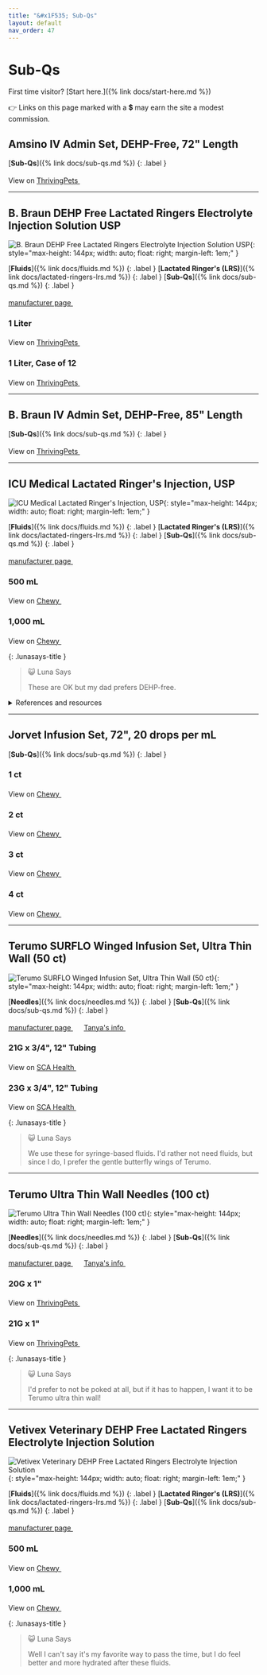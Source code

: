 ```yaml
---
title: "&#x1F535; Sub-Qs"
layout: default
nav_order: 47
---
```


# Sub-Qs

First time visitor? [Start here.]({% link docs/start-here.md %})

&#x1F449; Links on this page marked with a &#x1f4b2; may earn the site a modest commission.



## Amsino IV Admin Set, DEHP-Free, 72" Length

[**Sub-Qs**]({% link docs/sub-qs.md %})
{: .label }

View on <a href="https://thrivingpets.com/products/iv-admin-set-dehp-free-72" class="external" target="_blank">ThrivingPets&nbsp;<svg width="18" height="18" viewBox="0 0 24 24"><use xlink:href="#svg-external-link"></use></svg></a>

* * *



## B. Braun DEHP Free Lactated Ringers Electrolyte Injection Solution USP

![B. Braun DEHP Free Lactated Ringers Electrolyte Injection Solution USP](https://www.bbraunusa.com/content/dam/catalog/bbraun/bbraunProductCatalog/S/AEM2015/en-us/b253/lactated-ringer-sinjections.jpeg.transform/1000/image.jpg){: style="max-height: 144px; width: auto; float: right; margin-left: 1em;" }

[**Fluids**]({% link docs/fluids.md %})
{: .label }
[**Lactated Ringer's (LRS)**]({% link docs/lactated-ringers-lrs.md %})
{: .label }
[**Sub-Qs**]({% link docs/sub-qs.md %})
{: .label }

 <a href="https://www.bbraunusa.com/en/products/b/lactated-ringer-sinjections.html" class="external" target="_blank">manufacturer page&nbsp;<svg width="18" height="18" viewBox="0 0 24 24"><use xlink:href="#svg-external-link"></use></svg></a>

### 1 Liter

View on <a href="https://thrivingpets.com/products/lactated-ringers-inj-usp-1-liter-bags" class="external" target="_blank">ThrivingPets&nbsp;<svg width="18" height="18" viewBox="0 0 24 24"><use xlink:href="#svg-external-link"></use></svg></a>

### 1 Liter, Case of 12

View on <a href="https://thrivingpets.com/products/lactated-ringers-inj-usp-1-liter-bags-braun-brand-dehp-free-bags-case-of-12-bags" class="external" target="_blank">ThrivingPets&nbsp;<svg width="18" height="18" viewBox="0 0 24 24"><use xlink:href="#svg-external-link"></use></svg></a>

* * *



## B. Braun IV Admin Set, DEHP-Free, 85" Length

[**Sub-Qs**]({% link docs/sub-qs.md %})
{: .label }

View on <a href="https://thrivingpets.com/products/iv-admin-set-dehp-free-braun-v1501" class="external" target="_blank">ThrivingPets&nbsp;<svg width="18" height="18" viewBox="0 0 24 24"><use xlink:href="#svg-external-link"></use></svg></a>

* * *



## ICU Medical Lactated Ringer's Injection, USP

![ICU Medical Lactated Ringer's Injection, USP](https://www.icumed.com/media/mbqnclgu/0990-7953-09_350x350.jpg?format=webp){: style="max-height: 144px; width: auto; float: right; margin-left: 1em;" }

[**Fluids**]({% link docs/fluids.md %})
{: .label }
[**Lactated Ringer's (LRS)**]({% link docs/lactated-ringers-lrs.md %})
{: .label }
[**Sub-Qs**]({% link docs/sub-qs.md %})
{: .label }

 <a href="https://www.icumed.com/iv-solutions/sol-lactated-ringers-injection/" class="external" target="_blank">manufacturer page&nbsp;<svg width="18" height="18" viewBox="0 0 24 24"><use xlink:href="#svg-external-link"></use></svg></a>

### 500 mL

View on <a href="https://www.chewy.com/dp/180861" class="external" target="_blank">Chewy&nbsp;<svg width="18" height="18" viewBox="0 0 24 24"><use xlink:href="#svg-external-link"></use></svg></a>

### 1,000 mL

View on <a href="https://www.chewy.com/dp/173585" class="external" target="_blank">Chewy&nbsp;<svg width="18" height="18" viewBox="0 0 24 24"><use xlink:href="#svg-external-link"></use></svg></a>

{: .lunasays-title }
> &#x1F63A; Luna Says
>
> These are OK but my dad prefers DEHP-free.

<details markdown="block">
<summary>References and resources</summary>

1.  ICU Medical Issues a Voluntary Nationwide Recall of Lactated Ringer's Injection, USP Due to the Presence of Particulate Matter. FDA. May 8, 2020. <a href="https://www.fda.gov/safety/recalls-market-withdrawals-safety-alerts/icu-medical-issues-voluntary-nationwide-recall-lactated-ringers-injection-usp-due-presence" class="external" target="_blank">https://www.fda.gov/safety/recalls-market-withdrawals-safety-alerts/icu-medical-issues-voluntary-nationwide-recall-lactated-ringers-injection-usp-due-presence&nbsp;<svg width="18" height="18" viewBox="0 0 24 24"><use xlink:href="#svg-external-link"></use></svg></a>

</details>

* * *



## Jorvet Infusion Set, 72", 20 drops per mL

[**Sub-Qs**]({% link docs/sub-qs.md %})
{: .label }

### 1 ct

View on <a href="https://www.chewy.com/dp/204475" class="external" target="_blank">Chewy&nbsp;<svg width="18" height="18" viewBox="0 0 24 24"><use xlink:href="#svg-external-link"></use></svg></a>

### 2 ct

View on <a href="https://www.chewy.com/dp/316435" class="external" target="_blank">Chewy&nbsp;<svg width="18" height="18" viewBox="0 0 24 24"><use xlink:href="#svg-external-link"></use></svg></a>

### 3 ct

View on <a href="https://www.chewy.com/dp/322121" class="external" target="_blank">Chewy&nbsp;<svg width="18" height="18" viewBox="0 0 24 24"><use xlink:href="#svg-external-link"></use></svg></a>

### 4 ct

View on <a href="https://www.chewy.com/dp/322122" class="external" target="_blank">Chewy&nbsp;<svg width="18" height="18" viewBox="0 0 24 24"><use xlink:href="#svg-external-link"></use></svg></a>

* * *



## Terumo SURFLO Winged Infusion Set, Ultra Thin Wall (50 ct)

![Terumo SURFLO Winged Infusion Set, Ultra Thin Wall (50 ct)](https://www.terumotmp.com/content/terumo-tmp-www/en_us/home/products/infusion-and-blood-collection/surflo-winged-infusion-sets/_jcr_content/image.img.jpg){: style="max-height: 144px; width: auto; float: right; margin-left: 1em;" }

[**Needles**]({% link docs/needles.md %})
{: .label }
[**Sub-Qs**]({% link docs/sub-qs.md %})
{: .label }

 <a href="https://www.terumotmp.com/products/infusion-and-blood-collection/surflo-winged-infusion-sets.html" class="external" target="_blank">manufacturer page&nbsp;<svg width="18" height="18" viewBox="0 0 24 24"><use xlink:href="#svg-external-link"></use></svg></a> <a href="https://felinecrf.org/subcutaneous_fluids_syringe.htm#what_you_need" class="external" target="_blank">Tanya's info&nbsp;<svg width="18" height="18" viewBox="0 0 24 24"><use xlink:href="#svg-external-link"></use></svg></a>

### 21G x 3/4", 12" Tubing

View on <a href="https://www.scahealth.com/p/surflo-winged-infusion-set-21g-x-3-4-in-ultra-thin-wall-12-in-tubing" class="external" target="_blank">SCA Health&nbsp;<svg width="18" height="18" viewBox="0 0 24 24"><use xlink:href="#svg-external-link"></use></svg></a>

### 23G x 3/4", 12" Tubing

View on <a href="https://www.scahealth.com/p/surflo-winged-infusion-set-23g-x-3-4-in-ultra-thin-wall-12-in-tubing" class="external" target="_blank">SCA Health&nbsp;<svg width="18" height="18" viewBox="0 0 24 24"><use xlink:href="#svg-external-link"></use></svg></a>

{: .lunasays-title }
> &#x1F63A; Luna Says
>
> We use these for syringe-based fluids. I'd rather not need fluids, but since I do, I prefer the gentle butterfly wings of Terumo.

* * *



## Terumo Ultra Thin Wall Needles (100 ct)

![Terumo Ultra Thin Wall Needles (100 ct)](https://www.terumotmp.com/content/terumo-tmp-www/en_us/home/products/hypodermics/terumo-hypodermic-needles/_jcr_content/image.img.jpg){: style="max-height: 144px; width: auto; float: right; margin-left: 1em;" }

[**Needles**]({% link docs/needles.md %})
{: .label }
[**Sub-Qs**]({% link docs/sub-qs.md %})
{: .label }

 <a href="https://www.terumotmp.com/products/hypodermics/terumo-hypodermic-needles.html" class="external" target="_blank">manufacturer page&nbsp;<svg width="18" height="18" viewBox="0 0 24 24"><use xlink:href="#svg-external-link"></use></svg></a> <a href="https://felinecrf.org/subcutaneous_fluids_giving_set.htm#what_you_need" class="external" target="_blank">Tanya's info&nbsp;<svg width="18" height="18" viewBox="0 0 24 24"><use xlink:href="#svg-external-link"></use></svg></a>

### 20G x 1"

View on <a href="https://thrivingpets.com/products/terumo-needles-thin-wall-20-gauge-1-inch-box-of-100" class="external" target="_blank">ThrivingPets&nbsp;<svg width="18" height="18" viewBox="0 0 24 24"><use xlink:href="#svg-external-link"></use></svg></a>

### 21G x 1"

View on <a href="https://thrivingpets.com/products/terumo-needles-thin-wall-21-gauge-1-inch-box-of-100" class="external" target="_blank">ThrivingPets&nbsp;<svg width="18" height="18" viewBox="0 0 24 24"><use xlink:href="#svg-external-link"></use></svg></a>

{: .lunasays-title }
> &#x1F63A; Luna Says
>
> I'd prefer to not be poked at all, but if it has to happen, I want it to be Terumo ultra thin wall!

* * *



## Vetivex Veterinary DEHP Free Lactated Ringers Electrolyte Injection Solution

![Vetivex Veterinary DEHP Free Lactated Ringers Electrolyte Injection Solution](https://www.dechra-us.com/admin/public/getimage.ashx?Crop=0&Image=/Files/Images/Ecom/Products/US/vetivexlrs_group_0321.jpg&Format=jpg&AlternativeImage=/files/Images/placeholder-image.png&Width=600&Quality=75){: style="max-height: 144px; width: auto; float: right; margin-left: 1em;" }

[**Fluids**]({% link docs/fluids.md %})
{: .label }
[**Lactated Ringer's (LRS)**]({% link docs/lactated-ringers-lrs.md %})
{: .label }
[**Sub-Qs**]({% link docs/sub-qs.md %})
{: .label }

 <a href="https://www.dechra-us.com/our-products/us/companion-animal/cat/prescription/vetivex-veterinary-fluids#Veterinary-Lactated-Ringer-s-Injection-USP" class="external" target="_blank">manufacturer page&nbsp;<svg width="18" height="18" viewBox="0 0 24 24"><use xlink:href="#svg-external-link"></use></svg></a>

### 500 mL

View on <a href="https://www.chewy.com/dp/179221" class="external" target="_blank">Chewy&nbsp;<svg width="18" height="18" viewBox="0 0 24 24"><use xlink:href="#svg-external-link"></use></svg></a>

### 1,000 mL

View on <a href="https://www.chewy.com/dp/179220" class="external" target="_blank">Chewy&nbsp;<svg width="18" height="18" viewBox="0 0 24 24"><use xlink:href="#svg-external-link"></use></svg></a>

{: .lunasays-title }
> &#x1F63A; Luna Says
>
> Well I can't say it's my favorite way to pass the time, but I do feel better and more hydrated after these fluids.

<!-- Updated 2024-10-31 18:18:22.247739Z -->
